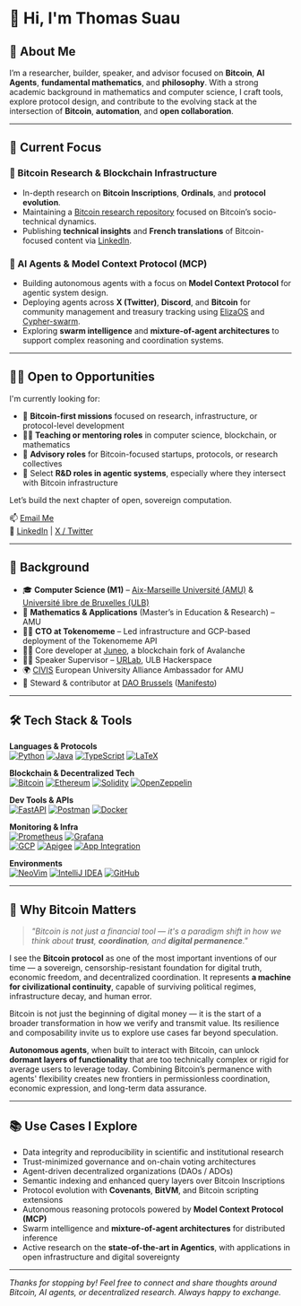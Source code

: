 # 👋 Hi, I'm Thomas Suau

## 🚀 About Me

I’m a researcher, builder, speaker, and advisor focused on **Bitcoin**, **AI Agents**, **fundamental mathematics**, and **philosophy**. With a strong academic background in mathematics and computer science, I craft tools, explore protocol design, and contribute to the evolving stack at the intersection of **Bitcoin**, **automation**, and **open collaboration**.

---

## 🔬 Current Focus

### 🧠 Bitcoin Research & Blockchain Infrastructure
- In-depth research on **Bitcoin Inscriptions**, **Ordinals**, and **protocol evolution**.
- Maintaining a [Bitcoin research repository](https://github.com/tsua0002/bitcoin_research) focused on Bitcoin’s socio-technical dynamics.
- Publishing **technical insights** and **French translations** of Bitcoin-focused content via [LinkedIn](https://www.linkedin.com/in/thomas-suau-92932889/).

### 🤖 AI Agents & Model Context Protocol (MCP)
- Building autonomous agents with a focus on **Model Context Protocol** for agentic system design.
- Deploying agents across **X (Twitter)**, **Discord**, and **Bitcoin** for community management and treasury tracking using [ElizaOS](https://github.com/KingBootoshi/elizaos) and [Cypher-swarm](https://github.com/KingBootoshi/cypher-swarm).
- Exploring **swarm intelligence** and **mixture-of-agent architectures** to support complex reasoning and coordination systems.

---

## 👨‍💻 Open to Opportunities

I'm currently looking for:
- 🧠 **Bitcoin-first missions** focused on research, infrastructure, or protocol-level development  
- 🧑‍🏫 **Teaching or mentoring roles** in computer science, blockchain, or mathematics  
- 🧩 **Advisory roles** for Bitcoin-focused startups, protocols, or research collectives  
- 🤖 Select **R&D roles in agentic systems**, especially where they intersect with Bitcoin infrastructure

Let’s build the next chapter of open, sovereign computation.

📫 [Email Me](mailto:thom.suau@orange.fr?subject=Contact)  
🔗 [LinkedIn](https://www.linkedin.com/in/thomas-suau-92932889/) | [X / Twitter](https://twitter.com/ThomasSuau)

---

## 🧩 Background

- 🎓 **Computer Science (M1)** – [Aix-Marseille Université (AMU)](https://www.univ-amu.fr/) & [Université libre de Bruxelles (ULB)](https://github.com/ulb)  
- 📜 **Mathematics & Applications** (Master’s in Education & Research) – AMU  
- 🧑‍💻 **CTO at Tokenomeme** – Led infrastructure and GCP-based deployment of the Tokenomeme API  
- 👷‍♂️ Core developer at [Juneo](https://github.com/Juneo-io), a blockchain fork of Avalanche  
- 🧑‍🏫 Speaker Supervisor – [URLab](https://github.com/UrLab), ULB Hackerspace  
- 🌍 [CIVIS](https://civis.eu/en) European University Alliance Ambassador for AMU  
- 🤝 Steward & contributor at [DAO Brussels](https://github.com/daobrussels) ([Manifesto](https://dao.brussels/manifesto))

---

## 🛠️ Tech Stack & Tools

**Languages & Protocols**  
[![Python](https://img.shields.io/badge/python-3670A0?style=for-the-badge&logo=python&logoColor=ffdd54)]() [![Java](https://img.shields.io/badge/java-%23ED8B00.svg?style=for-the-badge&logo=openjdk&logoColor=white)]() [![TypeScript](https://img.shields.io/badge/TypeScript-007ACC?style=for-the-badge&logo=typescript&logoColor=white)]() [![LaTeX](https://img.shields.io/badge/latex-%23008080.svg?style=for-the-badge&logo=latex&logoColor=white)]()

**Blockchain & Decentralized Tech**  
[![Bitcoin](https://img.shields.io/badge/Bitcoin-7c7c7c?style=for-the-badge&logo=bitcoin&logoColor=ff9900)]() [![Ethereum](https://img.shields.io/badge/Ethereum-716b94?style=for-the-badge&logo=Ethereum&logoColor=79e7e7)]() [![Solidity](https://img.shields.io/badge/Solidity-c6bfc3.svg?style=for-the-badge&logo=solidity&logoColor=white)]() [![OpenZeppelin](https://img.shields.io/badge/OpenZeppelin-4E5EE4?logo=OpenZeppelin&logoColor=fff&style=for-the-badge)]()

**Dev Tools & APIs**  
[![FastAPI](https://img.shields.io/badge/FastAPI-005571?style=for-the-badge&logo=fastapi)]() [![Postman](https://img.shields.io/badge/Postman-FF6C37?style=for-the-badge&logo=postman&logoColor=white)]() [![Docker](https://img.shields.io/badge/Docker-2496ED.svg?style=for-the-badge&logo=docker&logoColor=white)]()

**Monitoring & Infra**  
[![Prometheus](https://img.shields.io/badge/Prometheus-E6522C?style=for-the-badge&logo=prometheus&logoColor=white)]() [![Grafana](https://img.shields.io/badge/Grafana-F46800?style=for-the-badge&logo=grafana&logoColor=white)]()  
[![GCP](https://img.shields.io/badge/Google%20Cloud-4285F4?style=for-the-badge&logo=googlecloud&logoColor=white)]() [![Apigee](https://img.shields.io/badge/Apigee-FF9900?style=for-the-badge&logo=apigee&logoColor=white)]() [![App Integration](https://img.shields.io/badge/Application%20Integration-34A853?style=for-the-badge&logo=googlecloud&logoColor=white)]()

**Environments**  
[![NeoVim](https://img.shields.io/badge/NeoVim-%2357A143.svg?&style=for-the-badge&logo=neovim&logoColor=white)]() [![IntelliJ IDEA](https://img.shields.io/badge/IntelliJIDEA-000000.svg?style=for-the-badge&logo=intellij-idea&logoColor=white)]() [![GitHub](https://img.shields.io/badge/-GitHub-black?style=for-the-badge&logo=github&logoColor=white)]()

---

## 🧭 Why Bitcoin Matters

> _"Bitcoin is not just a financial tool — it's a paradigm shift in how we think about **trust**, **coordination**, and **digital permanence**."_

I see the **Bitcoin protocol** as one of the most important inventions of our time — a sovereign, censorship-resistant foundation for digital truth, economic freedom, and decentralized coordination. It represents **a machine for civilizational continuity**, capable of surviving political regimes, infrastructure decay, and human error.

Bitcoin is not just the beginning of digital money — it is the start of a broader transformation in how we verify and transmit value. Its resilience and composability invite us to explore use cases far beyond speculation.

**Autonomous agents**, when built to interact with Bitcoin, can unlock **dormant layers of functionality** that are too technically complex or rigid for average users to leverage today. Combining Bitcoin’s permanence with agents' flexibility creates new frontiers in permissionless coordination, economic expression, and long-term data assurance.

---

## 📚 Use Cases I Explore

- Data integrity and reproducibility in scientific and institutional research  
- Trust-minimized governance and on-chain voting architectures  
- Agent-driven decentralized organizations (DAOs / ADOs)  
- Semantic indexing and enhanced query layers over Bitcoin Inscriptions  
- Protocol evolution with **Covenants**, **BitVM**, and Bitcoin scripting extensions  
- Autonomous reasoning protocols powered by **Model Context Protocol (MCP)**  
- Swarm intelligence and **mixture-of-agent architectures** for distributed inference  
- Active research on the **state-of-the-art in Agentics**, with applications in open infrastructure and digital sovereignty

---

_Thanks for stopping by! Feel free to connect and share thoughts around Bitcoin, AI agents, or decentralized research. Always happy to exchange._
